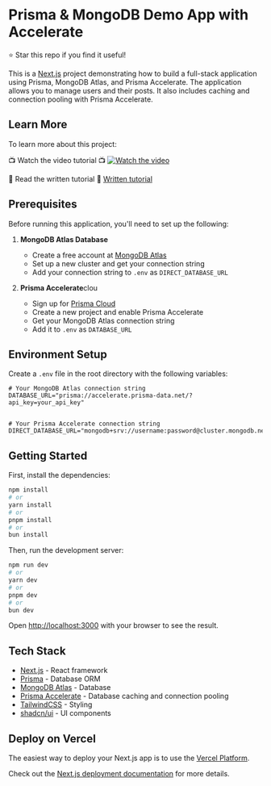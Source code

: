 # Prisma & MongoDB Demo App with Accelerate

⭐ Star this repo if you find it useful!

This is a [Next.js](https://nextjs.org) project demonstrating how to build a full-stack application using Prisma, MongoDB Atlas, and Prisma Accelerate. The application allows you to manage users and their posts. It also includes caching and connection pooling with Prisma Accelerate. 

## Learn More

To learn more about this project:

📺 Watch the video tutorial 📺
[![Watch the video](https://img.youtube.com/vi/7t_cL2BQ5Ok/maxresdefault.jpg)](https://youtu.be/7t_cL2BQ5Ok)

📖 Read the written tutorial 📖
[Written tutorial](https://dev.to/mongodb/10x-your-development-speed-prisma-mongodb-nextjs-ultimate-stack-5g1o)

## Prerequisites

Before running this application, you'll need to set up the following:

1. **MongoDB Atlas Database**
   - Create a free account at [MongoDB Atlas](https://www.mongodb.com/cloud/atlas/register/?utm_campaign=devrel&utm_source=third-party-content&utm_medium=cta&utm_content=prisma-mongodb-tutorial&utm_term=jesse.hall)
   - Set up a new cluster and get your connection string
   - Add your connection string to `.env` as `DIRECT_DATABASE_URL`

2. **Prisma Accelerate**clou
   - Sign up for [Prisma Cloud](https://cloud.prisma.io)
   - Create a new project and enable Prisma Accelerate
   - Get your MongoDB Atlas connection string
   - Add it to `.env` as `DATABASE_URL`

## Environment Setup

Create a `.env` file in the root directory with the following variables:

```env
# Your MongoDB Atlas connection string
DATABASE_URL="prisma://accelerate.prisma-data.net/?api_key=your_api_key"


# Your Prisma Accelerate connection string
DIRECT_DATABASE_URL="mongodb+srv://username:password@cluster.mongodb.net/database_name"
```

## Getting Started

First, install the dependencies:

```bash
npm install
# or
yarn install
# or
pnpm install
# or
bun install
```

Then, run the development server:

```bash
npm run dev
# or
yarn dev
# or
pnpm dev
# or
bun dev
```

Open [http://localhost:3000](http://localhost:3000) with your browser to see the result.

## Tech Stack

- [Next.js](https://nextjs.org/) - React framework
- [Prisma](https://www.prisma.io/) - Database ORM
- [MongoDB Atlas](https://www.mongodb.com/atlas/?utm_campaign=devrel&utm_source=third-party-content&utm_medium=cta&utm_content=prisma-mongodb-tutorial&utm_term=jesse.hall) - Database
- [Prisma Accelerate](https://www.prisma.io/data-platform/accelerate) - Database caching and connection pooling
- [TailwindCSS](https://tailwindcss.com/) - Styling
- [shadcn/ui](https://ui.shadcn.com/) - UI components

## Deploy on Vercel

The easiest way to deploy your Next.js app is to use the [Vercel Platform](https://vercel.com/new?utm_medium=default-template&filter=next.js&utm_source=create-next-app&utm_campaign=create-next-app-readme).

Check out the [Next.js deployment documentation](https://nextjs.org/docs/app/building-your-application/deploying) for more details.